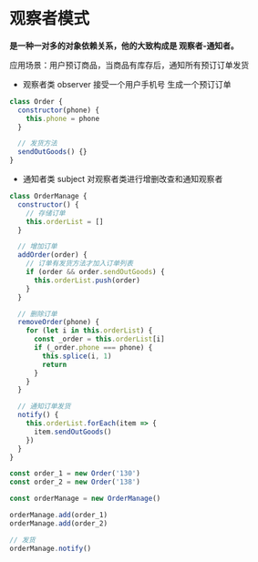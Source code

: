 # 观察者模式

**是一种一对多的对象依赖关系，他的大致构成是 观察者-通知者。**

应用场景：用户预订商品，当商品有库存后，通知所有预订订单发货

- 观察者类 observer 接受一个用户手机号 生成一个预订订单

```js
class Order {
  constructor(phone) {
    this.phone = phone
  }

  // 发货方法
  sendOutGoods() {}
}
```

- 通知者类 subject 对观察者类进行增删改查和通知观察者

```js
class OrderManage {
  constructor() {
    // 存储订单
    this.orderList = []
  }

  // 增加订单
  addOrder(order) {
    // 订单有发货方法才加入订单列表
    if (order && order.sendOutGoods) {
      this.orderList.push(order)
    }
  }

  // 删除订单
  removeOrder(phone) {
    for (let i in this.orderList) {
      const _order = this.orderList[i]
      if (_order.phone === phone) {
        this.splice(i, 1)
        return
      }
    }
  }

  // 通知订单发货
  notify() {
    this.orderList.forEach(item => {
      item.sendOutGoods()
    })
  }
}
```

```js
const order_1 = new Order('130')
const order_2 = new Order('138')

const orderManage = new OrderManage()

orderManage.add(order_1)
orderManage.add(order_2)

// 发货
orderManage.notify()
```
